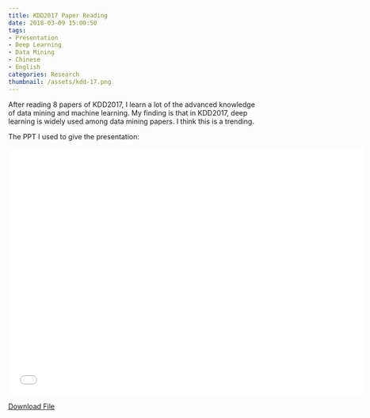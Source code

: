 ```yaml
---
title: KDD2017 Paper Reading
date: 2018-03-09 15:00:50
tags:
- Presentation
- Deep Learning
- Data Mining
- Chinese
- English
categories: Research
thumbnail: /assets/kdd-17.png
---
```

After reading $8$ papers of KDD2017, I learn a lot of the advanced knowledge of data mining and machine learning. My finding is that in KDD2017, deep learning is widely used among data mining papers. I think this is a trending.

The PPT I used to give the presentation:
<iframe src="../files/kdd_paper_intro.pdf" style="width:718px; height:500px;" frameborder="0"></iframe>

<a href="../files/kdd_paper_intro.pdf">Download File</a>
